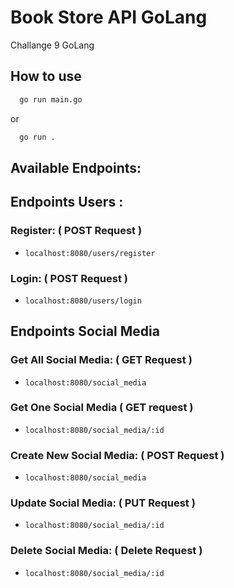 # Book Store API GoLang

Challange 9 GoLang

## How to use

```sh
  go run main.go
  ```

  or

```sh
  go run .
  ```

## Available Endpoints:

## Endpoints Users :

### Register: ( POST Request )
* `localhost:8080/users/register`

### Login: ( POST Request )
* `localhost:8080/users/login`

## Endpoints Social Media

### Get All Social Media: ( GET Request )
* `localhost:8080/social_media`

### Get One Social Media ( GET request )
* `localhost:8080/social_media/:id`

### Create New Social Media: ( POST Request )
* `localhost:8080/social_media`

### Update Social Media: ( PUT Request )
* `localhost:8080/social_media/:id`

### Delete Social Media: ( Delete Request )
* `localhost:8080/social_media/:id`
